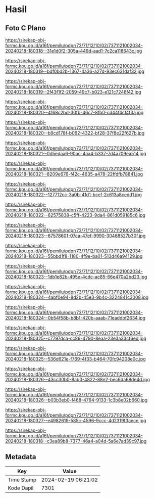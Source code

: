 # Hasil

## Foto C Plano

https://sirekap-obj-formc.kpu.go.id/a16f/pemilu/pdpr/73/71/12/10/02/7371121002034-20240218-180318--31e1d0f2-305a-449d-aad1-7c2ca118643c.jpg

https://sirekap-obj-formc.kpu.go.id/a16f/pemilu/pdpr/73/71/12/10/02/7371121002034-20240218-180319--bdf0bd2b-1367-4a36-a27d-93ec631daf32.jpg

https://sirekap-obj-formc.kpu.go.id/a16f/pemilu/pdpr/73/71/12/10/02/7371121002034-20240218-180319--2f43f1f2-2059-49c7-b023-e121c7248f42.jpg

https://sirekap-obj-formc.kpu.go.id/a16f/pemilu/pdpr/73/71/12/10/02/7371121002034-20240218-180320--4168c2bd-30fb-46c7-8fb0-cd44f4cf4f3a.jpg

https://sirekap-obj-formc.kpu.go.id/a16f/pemilu/pdpr/73/71/12/10/02/7371121002034-20240218-180320--b9cd178f-b062-4322-bf28-37f8e22f627b.jpg

https://sirekap-obj-formc.kpu.go.id/a16f/pemilu/pdpr/73/71/12/10/02/7371121002034-20240218-180321--0d5edaa6-90ac-4aa4-b337-7d4a709ea514.jpg

https://sirekap-obj-formc.kpu.go.id/a16f/pemilu/pdpr/73/71/12/10/02/7371121002034-20240218-180321--8209e676-f42c-4635-a478-22ffdfb78841.jpg

https://sirekap-obj-formc.kpu.go.id/a16f/pemilu/pdpr/73/71/12/10/02/7371121002034-20240218-180322--127712cc-3a0b-41d1-bcef-2c613a8cedd1.jpg

https://sirekap-obj-formc.kpu.go.id/a16f/pemilu/pdpr/73/71/12/10/02/7371121002034-20240218-180322--62575838-c5ff-4223-9da4-861d059185c6.jpg

https://sirekap-obj-formc.kpu.go.id/a16f/pemilu/pdpr/73/71/12/10/02/7371121002034-20240218-180323--67578601-07ca-47ef-9990-30468527b30f.jpg

https://sirekap-obj-formc.kpu.go.id/a16f/pemilu/pdpr/73/71/12/10/02/7371121002034-20240218-180323--55bbd1f8-1180-4f9e-ba01-513d46a94129.jpg

https://sirekap-obj-formc.kpu.go.id/a16f/pemilu/pdpr/73/71/12/10/02/7371121002034-20240218-180323--1db1e82b-495e-4cdc-ac85-66e470a2bd23.jpg

https://sirekap-obj-formc.kpu.go.id/a16f/pemilu/pdpr/73/71/12/10/02/7371121002034-20240218-180324--4abf0e94-8d2b-45e3-9b4c-3224841c3008.jpg

https://sirekap-obj-formc.kpu.go.id/a16f/pemilu/pdpr/73/71/12/10/02/7371121002034-20240218-180324--0b54f58b-b8b1-420b-aaab-71eaddbf2634.jpg

https://sirekap-obj-formc.kpu.go.id/a16f/pemilu/pdpr/73/71/12/10/02/7371121002034-20240218-180325--c7797dca-cc89-4790-8eaa-23e3a33cf6ed.jpg

https://sirekap-obj-formc.kpu.go.id/a16f/pemilu/pdpr/73/71/12/10/02/7371121002034-20240218-180325--536d621e-f769-4f33-b464-70fc94208e0c.jpg

https://sirekap-obj-formc.kpu.go.id/a16f/pemilu/pdpr/73/71/12/10/02/7371121002034-20240218-180326--43cc30b0-8ab0-4822-88e2-bec6da68de4d.jpg

https://sirekap-obj-formc.kpu.go.id/a16f/pemilu/pdpr/73/71/12/10/02/7371121002034-20240218-180326--b03b3eb0-f468-4764-9133-1c3b8e02b660.jpg

https://sirekap-obj-formc.kpu.go.id/a16f/pemilu/pdpr/73/71/12/10/02/7371121002034-20240218-180327--e4982619-585c-4596-9ccc-4d2319f3aece.jpg

https://sirekap-obj-formc.kpu.go.id/a16f/pemilu/pdpr/73/71/12/10/02/7371121002034-20240218-180318--c3ea89b8-7377-46a4-a04d-5a6e7ad39c97.jpg


## Metadata

| Key        | Value               |
| ---------- | ------------------- |
| Time Stamp | 2024-02-19 06:21:02 |
| Kode Dapil | 7301                |



